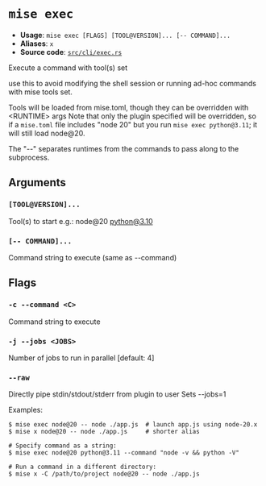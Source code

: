# `mise exec`

- **Usage**: `mise exec [FLAGS] [TOOL@VERSION]... [-- COMMAND]...`
- **Aliases**: `x`
- **Source code**: [`src/cli/exec.rs`](https://github.com/jdx/mise/blob/main/src/cli/exec.rs)

Execute a command with tool(s) set

use this to avoid modifying the shell session or running ad-hoc commands with mise tools set.

Tools will be loaded from mise.toml, though they can be overridden with &lt;RUNTIME> args
Note that only the plugin specified will be overridden, so if a `mise.toml` file
includes "node 20" but you run `mise exec python@3.11`; it will still load node@20.

The "--" separates runtimes from the commands to pass along to the subprocess.

## Arguments

### `[TOOL@VERSION]...`

Tool(s) to start e.g.: node@20 python@3.10

### `[-- COMMAND]...`

Command string to execute (same as --command)

## Flags

### `-c --command <C>`

Command string to execute

### `-j --jobs <JOBS>`

Number of jobs to run in parallel
[default: 4]

### `--raw`

Directly pipe stdin/stdout/stderr from plugin to user Sets --jobs=1

Examples:

```
$ mise exec node@20 -- node ./app.js  # launch app.js using node-20.x
$ mise x node@20 -- node ./app.js     # shorter alias

# Specify command as a string:
$ mise exec node@20 python@3.11 --command "node -v && python -V"

# Run a command in a different directory:
$ mise x -C /path/to/project node@20 -- node ./app.js
```
